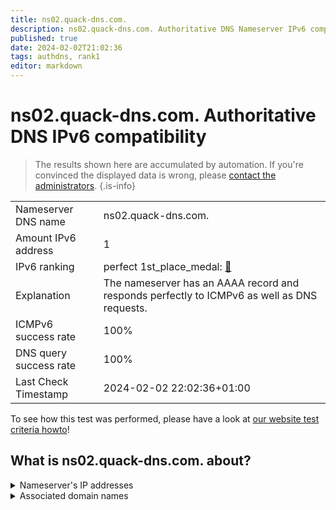 ```yaml
---
title: ns02.quack-dns.com.
description: ns02.quack-dns.com. Authoritative DNS Nameserver IPv6 compatibility
published: true
date: 2024-02-02T21:02:36
tags: authdns, rank1
editor: markdown
---
```


# ns02.quack-dns.com. Authoritative DNS IPv6 compatibility

> The results shown here are accumulated by automation. If you're convinced the displayed data is wrong, please [contact the administrators](/howto/chat). 
{.is-info}




|   |   |
| - | - |
| Nameserver DNS name | ns02.quack-dns.com.
| Amount IPv6 address | 1
| IPv6 ranking | perfect 1st_place_medal: [🔗](/howto/ranking) |
| Explanation | The nameserver has an AAAA record and responds perfectly to ICMPv6 as well as DNS requests. |
| ICMPv6 success rate | 100%|
| DNS query success rate | 100% |
| Last Check Timestamp | 2024-02-02 22:02:36+01:00 |

To see how this test was performed, please have a look at [our website test criteria howto](/howto/testcriteria/authdns)!


## What is ns02.quack-dns.com. about?




<details>
<summary>Nameserver's IP addresses</summary>

2607:f740:e049:4::1

</details>



<details>
<summary>Associated domain names</summary>

duckduckgo.com

</details>
